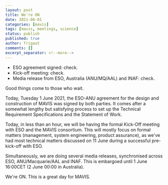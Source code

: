 ```yaml
---
layout: post
title: We're ON
date: 2021-06-01
categories: [mavis]
tags: [mavis, meetings, science]
status: publish
published: true
author: frigaut
comments: []
excerpt_separator: <!--more-->
---
```


  * ESO agreement signed: check.
  * Kick-off meeting: check.
  * Media release from ESO, Australia (ANU/MQ/AAL) and INAF: check.

Good things come to those who wait.
<!--more-->

Today, Tuesday 1 June 2021, the ESO-ANU agreement for the design and construction of MAVIS was signed by both parties. It comes after a somewhat lengthy but satisfying process to set up the Technical Requirement Specifications and the Statement of Work.

Today, in less than an hour, we will be having the formal Kick-Off meeting with ESO and the MAVIS consortium. This will mostly focus on formal matters (management, system engineering, product assurance), as we've had most technical matters discussed on 11 June during a successful pre-kick-off with ESO.

Simultaneously, we are doing several media releases, synchronised across ESO, ANU/Macquarie/AAL and INAF. This is embargoed until 1 June 16:00CET (2 June 00:00 in Australia). 

We're ON. This is a great day for MAVIS.
